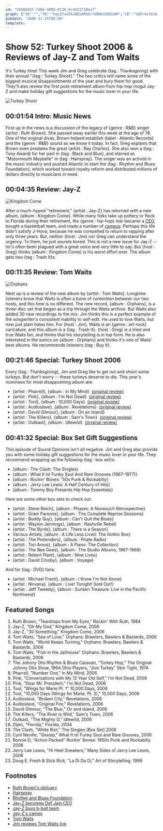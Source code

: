 ```yaml
---
id: "3b98850f-7d8b-4006-8138-bc4421f20aaf"
graph: {"36":"","7N":"hqi2Tu4ZkuBQsAMX6cfdBHm1GBQsAM","JB":"tQRr4x415AJ5k92tQRr4BQsAMX6cfd97qipBHm1G","10A":"","1X8":""}
pubdate: "2006-11-25T00:00"
template: 
---
```






# Show 52: Turkey Shoot 2006 & Reviews of Jay-Z and Tom Waits

It's Turkey time! This week Jim and Greg celebrate {tag : Thanksgiving} with their annual "{tag : Turkey Shoot}." The two critics will name some of the biggest musical disappointments of the year and bury them for good. They'll also review the first post-retirement album from hip-hop mogul Jay-Z and make holiday gift suggestions for the music lover in your life.

![Turkey Shoot](https://static.soundopinions.org/images/2006/turkeyshoot.jpg)



## 00:01:54 Intro: Music News

First up in the news is a discussion of the legacy of {genre : R&B} singer {artist : Ruth Brown}. She passed away earlier this week at the age of 78. One of the original divas, Brown helped establish {label : Atlantic Records} and the {genre : R&B} sound as we know it today. In fact, Greg explains that Brown even predates the great {artist : Ray Charles}. She also won a {tag : Tony Award} for her part in {tag : Black and Blue}, and starred as "Motormouth Maybelle" in {tag : Hairspray}. The singer was an activist in the music industry and pushed Atlantic to start the {tag : Rhythm and Blues Foundation}, which worked toward royalty reform and distributed millions of dollars directly to musicians in need.



## 00:04:35 Review: Jay-Z

![Kingdom Come](https://static.soundopinions.org/assets/52/7N0.jpg)

After a much-hyped "retirement," {artist : Jay-Z} has returned with a new album, {album : Kingdom Come}. While many folks take up pottery or flock to Florida during their retirement, the {genre : hip-hop} star became a [CEO](http://www.billboard.com/articles/news/65356/jay-z-named-def-jam-presidentceo), bought a basketball team, and made a number of [cameos](https://www.youtube.com/watch?v=ViwtNLUqkMY&feature=kp). Perhaps this life didn't satisfy J-Hova, because he was compelled to return to rapping after only three years. But, neither {host : Jim} nor Greg can understand the urgency. To them, he just sounds bored. This is not a new issue for Jay-Z -- he's often been plagued with a great voice and very little to say. But {host : Greg} thinks {album : Kingdom Come} is his worst effort ever. The album gets two {tag : Trash It}s.



## 00:11:35 Review: Tom Waits

![Orphans](https://static.soundopinions.org/assets/52/JB0.jpg)

Next up is a review of the new album by {artist : Tom Waits}. Longtime listeners know that Waits is often a bone of contention between our two hosts, and this time is no different. The new record, {album : Orphans}, is a three-disc set that began as a trip through the Waits archive. But Waits also added 30 new recordings to the mix. Jim thinks this is a perfect example of the songwriter's consistent inability to self-edit. He used to love Waits, but now just plain hates him. For {host : Jim}, Waits is an {genre : art-rock} caricature, and this album is a {tag : Trash It}. {host : Greg} is a tried and true Waits fan, and thinks that his storytelling is in top form. He is also interested in the sonics on {album : Orphans} and thinks it's one of Waits' best albums. He recommends listeners {tag : Buy It}.



## 00:21:46 Special: Turkey Shoot 2006

Every {tag : Thanksgiving}, Jim and Greg like to get out and shoot some turkeys. But don't worry -- these turkeys deserve to die. This year's nominees for most disappointing album are:

- {artist : Pharrell}, {album : In My Mind}  [(original review)](/show/53/)
- {artist : Pink}, {album : I'm Not Dead}  [(original review)](/show/20/)
- {artist : Tool}, {album : 10,000 Days}  [(original review)](/show/24/)
- {artist : Audioslave}, {album : Revelations}  [(original review)](/show/39/)
- {artist : David Gilmour}, {album : On an Island}
- {artist : The Killers}, {album : Sam's Town}  [(original review)](/show/45/)
- {artist : Outkast}, {album : Idlewild}  [(original review)](/show/38/)



## 00:41:32 Special: Box Set Gift Suggestions

This episode of Sound Opinions isn't all negative. Jim and Greg also provide you with some holiday gift suggestions for the music lover in your life. They recommend wrapping up the following {tag : box set}s:

- {album : The Clash: The Singles}
- {album : What It Is! Funky Soul And Rare Grooves (1967-1977)}
- {album : Rockin' Bones: '50s Punk & Rockabilly}
- {album : Jerry Lee Lewis: A Half Century of Hits}
- {album : Tommy Boy Presents Hip Hop Essentials}

Here are some other box sets to check out:

- {artist : Steve Reich}, {album : Phases: A Nonesuch Retrospective}
- {artist : Gram Parsons}, {album : The Complete Reprise Sessions}
- {artist : Buddy Guy}, {album : Can't Quit the Blues}
- {artist : Waylon Jennings}, {album : Nashville Rebel}
- {artist : The Byrds}, {album : There is a Season}
- Various Artists, {album : A Life Less Lived: The Gothic Box}
- {artist : The Pretenders}, {album : Pirate Radio}
- {artist : Tori Amos}, {album : A Piano: The Collection}
- {artist : The Bee Gees}, {album : The Studio Albums, 1967-1968}
- {artist : Robert Plant}, {album : Nine Lives}
- {artist : David Crosby}, {album : Voyage}

And for {tag : DVD} fans:

- {artist : Michael Franti}, {album : I Know I'm Not Alone}
- {artist : Nirvana}, {album : Live! Tonight! Sold Out!}
- {artist : Jeff Tweedy}, {album : Sunken Treasure: Live in the Pacific Northwest}



## Featured Songs

1. Ruth Brown, "Teardrops from My Eyes," Rockin' With Ruth, 1984
2. Jay-Z, "Oh My God," Kingdom Come, 2006
3. Jay-Z, "30 Something," Kingdom Come, 2006
4. Tom Waits, "Sea of Love," Orphans: Brawlers, Bawlers & Bastards, 2006
5. Tom Waits, "World Keeps Turning," Orphans: Brawlers, Bawlers & Bastards, 2006
6. Tom Waits, "Fish in the Jailhouse" Orphans: Brawlers, Bawlers & Bastards, 2006
7. The Johnny Otis Rhythm & Blues Caravan, "Turkey Hop," The Original Johnny Otis Show, 1994 Ohio Players, "Jive Turkey" Skin Tight, 1974
8. Pharrell, "Number One," In My Mind, 2006
9. Pink, "Conversations with My 13 Year Old Self," I'm Not Dead, 2006
10. Pink, "Dear Mr. President," I'm Not Dead, 2006
11. Tool, "Wings for Marie Pt. 1" 10,000 Days, 2006
12. Tool, "10,000 Days (Wings for Marie, Pt. 2)," 10,000 Days, 2006
13. Audioslave, "Broken City," Revelations, 2006
14. Audioslave, "Original Fire," Revelations, 2006
15. David Gilmour, "The Blue," On and Island, 2006
16. The Killers, "The River is Wild," Sam's Town, 2006
17. Outkast, "The Mighty O," Idlewild, 2006
18. Diplo, "Florida," Florida, 2004
19. The Clash, "White Riot," The Singles [Box Set] 2006
20. Cyril Neville, "Gossip," What It Is! Funky Soul and Rare Grooves, 2006
21. Ronnie D, "Action Packed" Rockin' Bones: 1950s Punk and Rockabilly 2006
22. Jerry Lee Lewis, "Hi Heel Sneakers," Many Sides of Jerry Lee Lewis, 2006
23. Doug E. Fresh & Slick Rick, "La Di Da Di," Art of Storytelling. 1999



## Footnotes

- [Ruth Brown's obituary](http://www.nytimes.com/2006/11/17/arts/music/17cnd-brown.html?ref=music)
- [Hairspray](http://www.imdb.com/title/tt0095270/)
- [Rhythm and Blues Foundation](http://www.rhythm-n-blues.org/)
- [Jay-Z becomes Def Jam CEO](http://www.billboard.com/articles/news/65356/jay-z-named-def-jam-presidentceo)
- [Jay-Z buys b-ball team](http://www.mtv.com/news/1490121/its-official-jay-z-is-a-part-owner-of-new-jersey-nets/)
- [Jay-Z's cameo](https://www.youtube.com/watch?v=ViwtNLUqkMY&feature=kp)
- [Tom Waits](http://www.tomwaits.com/)
- [Jim reviews Tom Waits live](http://www.jimdero.com/News%202006/Waitsreview.htm)